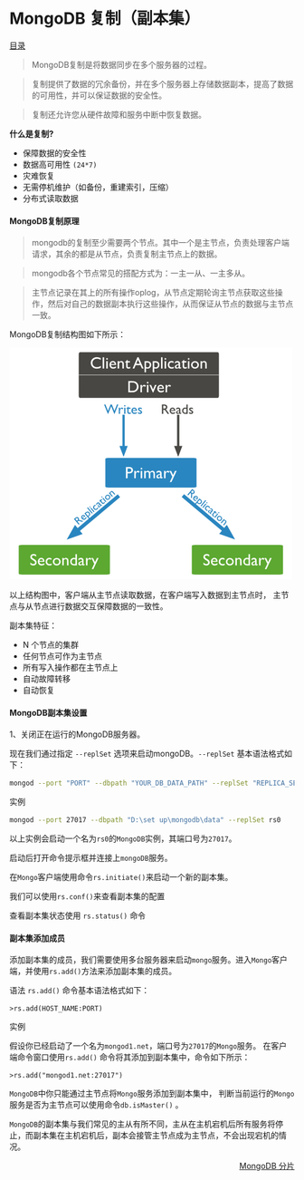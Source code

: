 # 						MongoDB 复制（副本集）

[目录](README.md)

> MongoDB复制是将数据同步在多个服务器的过程。

> 复制提供了数据的冗余备份，并在多个服务器上存储数据副本，提高了数据的可用性，并可以保证数据的安全性。

> 复制还允许您从硬件故障和服务中断中恢复数据。

__什么是复制?__

* 保障数据的安全性
* 数据高可用性 `(24*7)`
* 灾难恢复
* 无需停机维护（如备份，重建索引，压缩）
* 分布式读取数据

#### MongoDB复制原理

> mongodb的复制至少需要两个节点。其中一个是主节点，负责处理客户端请求，其余的都是从节点，负责复制主节点上的数据。

> mongodb各个节点常见的搭配方式为：一主一从、一主多从。

> 主节点记录在其上的所有操作oplog，从节点定期轮询主节点获取这些操作，然后对自己的数据副本执行这些操作，从而保证从节点的数据与主节点一致。

MongoDB复制结构图如下所示：

<img src="imgs/replication.png" alt="MongoDB复制原理图" />

以上结构图中，客户端从主节点读取数据，在客户端写入数据到主节点时， 主节点与从节点进行数据交互保障数据的一致性。

副本集特征：

* N 个节点的集群
* 任何节点可作为主节点
* 所有写入操作都在主节点上
* 自动故障转移
* 自动恢复

#### MongoDB副本集设置

1、关闭正在运行的MongoDB服务器。

现在我们通过指定 `--replSet` 选项来启动mongoDB。`--replSet` 基本语法格式如下：
```bash
mongod --port "PORT" --dbpath "YOUR_DB_DATA_PATH" --replSet "REPLICA_SET_INSTANCE_NAME"
```
实例
```bash
mongod --port 27017 --dbpath "D:\set up\mongodb\data" --replSet rs0
```
以上实例会启动一个名为`rs0`的`MongoDB`实例，其端口号为`27017`。

启动后打开命令提示框并连接上`mongoDB`服务。

在`Mongo`客户端使用命令`rs.initiate()`来启动一个新的副本集。

我们可以使用`rs.conf()`来查看副本集的配置

查看副本集状态使用 `rs.status()` 命令

#### 副本集添加成员

添加副本集的成员，我们需要使用多台服务器来启动`mongo`服务。进入`Mongo`客户端，并使用`rs.add()`方法来添加副本集的成员。

语法
`rs.add()` 命令基本语法格式如下：
```mongodb
>rs.add(HOST_NAME:PORT)
```

实例

假设你已经启动了一个名为`mongod1.net`，端口号为`27017`的`Mongo`服务。 在客户端命令窗口使用`rs.add()` 命令将其添加到副本集中，命令如下所示：
```mongodb
>rs.add("mongod1.net:27017")
```
`MongoDB`中你只能通过主节点将`Mongo`服务添加到副本集中， 判断当前运行的`Mongo`服务是否为主节点可以使用命令`db.isMaster()` 。

`MongoDB`的副本集与我们常见的主从有所不同，主从在主机宕机后所有服务将停止，而副本集在主机宕机后，副本会接管主节点成为主节点，不会出现宕机的情况。

<a href="sharding" style="float: right;">MongoDB 分片</a>